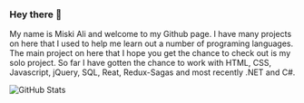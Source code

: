 ### Hey there 👋
My name is Miski Ali and welcome to my Github page. I have many projects on here that I used to help me learn out a number of programing languages. 
The main project on here that I hope you get the chance to check out is my solo project. So far I have gotten the chance to work with HTML, CSS, Javascript, jQuery, SQL, Reat, Redux-Sagas and most recently .NET and C#. 
<!--
**MiskiAli/MiskiAli** is a ✨ _special_ ✨ repository because its `README.md` (this file) appears on your GitHub profile.

Here are some ideas to get you started:

- 🔭 I’m currently working on 
- 🌱 I’m currently learning ...
- 👯 I’m looking to collaborate on ...
- 🤔 I’m looking for help with ...
- 💬 Ask me about ...
- 📫 How to reach me: ...
- 😄 Pronouns: ...
- ⚡ Fun fact: ...
-->

![GitHub Stats](https://github-readme-stats.vercel.app/api?username=MiskiAli&theme=radical)
